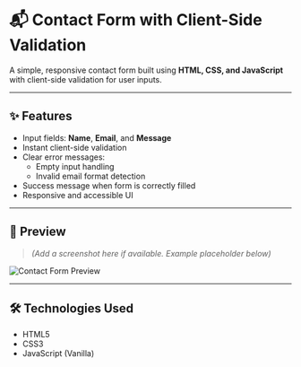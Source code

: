 # 📬 Contact Form with Client-Side Validation

A simple, responsive contact form built using **HTML, CSS, and JavaScript** with client-side validation for user inputs.

---

## ✨ Features

- Input fields: **Name**, **Email**, and **Message**
- Instant client-side validation
- Clear error messages:
  - Empty input handling
  - Invalid email format detection
- Success message when form is correctly filled
- Responsive and accessible UI

---

## 📸 Preview

> _(Add a screenshot here if available. Example placeholder below)_

![Contact Form Preview](https://via.placeholder.com/600x300?text=Contact+Form+Preview)

---

## 🛠️ Technologies Used

- HTML5
- CSS3
- JavaScript (Vanilla)
